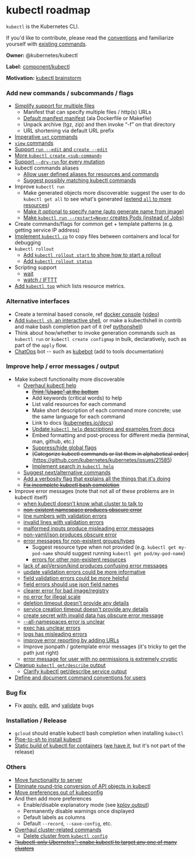 # kubectl roadmap

`kubectl` is the Kubernetes CLI.

If you'd like to contribute, please read the [conventions](https://github.com/kubernetes/community/blob/master/contributors/devel/kubectl-conventions.md) and familiarize yourself with [existing commands](http://kubernetes.io/docs/user-guide/kubectl-overview/).

**Owner:** @kubernetes/kubectl

**Label:** [component/kubectl](https://github.com/kubernetes/kubernetes/labels/component%2Fkubectl)

**Motivation:** [kubectl brainstorm](https://docs.google.com/document/d/1tPrTL5Fi8BjlIK_XwNz-W260ll2ZYflrdbtnwE1PQoE/edit?pli=1#)

### Add new commands / subcommands / flags
* [Simplify support for multiple files](https://github.com/kubernetes/kubernetes/issues/24649)
  * Manifest that can specify multiple files / http(s) URLs
  * [Default manifest manifest](https://github.com/kubernetes/kubernetes/issues/3268) (ala Dockerfile or Makefile)
  * Unpack archive (tgz, zip) and then invoke “-f” on that directory
  * URL shortening via default URL prefix
* [Imperative `set` commands](https://github.com/kubernetes/kubernetes/issues/21648)
* [`view` commands](https://github.com/kubernetes/kubernetes/issues/29679)
* [Support `run --edit` and `create --edit`](https://github.com/kubernetes/kubernetes/issues/18064)
* [More `kubectl create <sub-command>`](https://github.com/kubernetes/kubernetes/issues/25382)
* [Support `--dry-run` for every mutation](https://github.com/kubernetes/kubernetes/issues/11488)
* kubectl commands aliases
  * [Allow user defined aliases for resources and commands](https://github.com/kubernetes/kubernetes/issues/18023)
  * [Suggest possibly matching kubectl commands](https://github.com/kubernetes/kubernetes/issues/25180)
* Improve `kubectl run`
  * Make generated objects more discoverable: suggest the user to do `kubectl get all` to see what's generated ([extend `all` to more resources](https://github.com/kubernetes/kubernetes/issues/22337))
  * [Make it optional to specify name (auto generate name from image)](https://github.com/kubernetes/kubernetes/issues/2643)
  * [Make `kubectl run --restart=Never` creates Pods (instead of Jobs)](https://github.com/kubernetes/kubernetes/issues/24533)
* Create commands/flags for common get + template patterns (e.g. getting service IP address)
* [Implement `kubectl cp`](https://github.com/kubernetes/kubernetes/issues/13776) to copy files between containers and local for debugging
* `kubectl rollout` 
  * [Add `kubectl rollout start` to show how to start a rollout](https://github.com/kubernetes/kubernetes/issues/25142)
  * [Add `kubectl rollout status`](https://github.com/kubernetes/kubernetes/issues/25235)
* Scripting support
  * [wait](https://github.com/kubernetes/kubernetes/issues/1899)
  * [watch / IFTTT](https://github.com/kubernetes/kubernetes/issues/5164)
* [Add `kubectl top`](https://github.com/kubernetes/kubernetes/issues/11382) which lists resource metrics. 

### Alternative interfaces

* Create a terminal based console, ref [docker console](https://github.com/dustinlacewell/console) ([video](https://www.youtube.com/watch?v=wSzZxbDYgtY))
* [Add `kubectl sh`, an interactive shell](https://github.com/kubernetes/kubernetes/issues/25385), or make a kubectlshell in contrib and make bash completion part of it (ref [pythonshell](https://gist.github.com/bprashanth/9a3c8dfbba443698ddd960b8087107bf))
* Think about how/whether to invoke generation commands such as `kubectl run` or `kubectl create configmap` in bulk, declaratively, such as part of the `apply` flow. 
* [ChatOps](https://www.pagerduty.com/blog/what-is-chatops/) bot -- such as [kubebot](https://github.com/harbur/kubebot) (add to tools documentation)

### Improve help / error messages / output 
* Make kubectl functionality more discoverable
  * [Overhaul kubectl help](https://github.com/kubernetes/kubernetes/issues/16089)
    * ~~[Print "Usage" at the bottom](https://github.com/kubernetes/kubernetes/issues/7496)~~
    * Add keywords (critical words) to help 
    * List valid resources for each command 
    * Make short description of each command more concrete; use the same language for each command 
    * Link to docs ([kubernetes.io/docs](http://kubernetes.io/docs))
    * [Update `kubectl help` descriptions and examples from docs](https://github.com/kubernetes/kubernetes/issues/25290)
    * Embed formatting and post-process for different media (terminal, man, github, etc.)
    * [Suppress/hide global flags](https://github.com/kubernetes/kubernetes/issues/23402)
    * ~~[Categorize kubectl commands or list them in alphabetical order]~~(https://github.com/kubernetes/kubernetes/issues/21585)
    * [Implement search in `kubectl help`](https://github.com/kubernetes/kubernetes/issues/25234)
  * [Suggest next/alternative commands](https://github.com/kubernetes/kubernetes/issues/19736)
  * [Add a verbosity flag that explains all the things that it's doing](https://github.com/kubernetes/kubernetes/issues/25272)
  * ~~[Fix incomplete kubectl bash completion](https://github.com/kubernetes/kubernetes/issues/25287)~~
* Improve error messages (note that not all of these problems are in kubectl itself)
  * [when kubectl doesn’t know what cluster to talk to](https://github.com/kubernetes/kubernetes/issues/24420)
  * ~~[non-existent namespace produces obscure error](https://github.com/kubernetes/kubernetes/issues/15542)~~
  * [line numbers with validation errors](https://github.com/kubernetes/kubernetes/issues/12231)
  * [invalid lines with validation errors](https://github.com/kubernetes/kubernetes/issues/6132)
  * [malformed inputs produce misleading error messages](https://github.com/kubernetes/kubernetes/issues/9012)
  * [non-yaml/json produces obscure error](https://github.com/kubernetes/kubernetes/issues/8838)
  * [error messages for non-existent groups/types](https://github.com/kubernetes/kubernetes/issues/19530)
    * Suggest resource type when not provided (e.g. `kubectl get my-pod-name` should suggest running `kubectl get pod/my-pod-name`)
    * [errors for other non-existent resources](https://github.com/kubernetes/kubernetes/issues/6703)
  * [lack of apiVersion/kind produces confusing error messages](https://github.com/kubernetes/kubernetes/issues/6439)
  * [update validation errors could be more informative](https://github.com/kubernetes/kubernetes/issues/8668)
  * [field validation errors could be more helpful](https://github.com/kubernetes/kubernetes/issues/10534)
  * [field errors should use json field names](https://github.com/kubernetes/kubernetes/issues/3084)
  * [clearer error for bad image/registry](https://github.com/kubernetes/kubernetes/issues/7960)
  * [no error for illegal scale](https://github.com/kubernetes/kubernetes/issues/11148)
  * [deletion timeout doesn't provide any details](https://github.com/kubernetes/kubernetes/issues/19427)
  * [service creation timeout doesn't provide any details](https://github.com/kubernetes/kubernetes/issues/4860)
  * [create secret with invalid data has obscure error message](https://github.com/kubernetes/kubernetes/issues/10309)
  * [--all-namespaces error is unclear](https://github.com/kubernetes/kubernetes/issues/15834)
  * [exec has unclear errors](https://github.com/kubernetes/kubernetes/issues/9944)
  * [logs has misleading errors](https://github.com/kubernetes/kubernetes/issues/6376)
  * [improve error reporting by adding URLs](https://github.com/kubernetes/kubernetes/issues/5551)
  * Improve jsonpath / gotemplate error messages (it's tricky to get the path just right)
  * [error message for user with no permissions is extremely cryptic](https://github.com/kubernetes/kubernetes/issues/26909)
* [Cleanup `kubectl get/describe` output](https://github.com/kubernetes/kubernetes/issues/20941)
  * [Clarify kubectl get/describe service output](https://github.com/kubernetes/kubernetes/issues/22702)
* [Define and document command conventions for users](https://github.com/kubernetes/kubernetes/issues/25388)

### Bug fix
* Fix [apply](https://github.com/kubernetes/kubernetes/issues?utf8=%E2%9C%93&q=is%3Aopen+label%3Acomponent%2Fkubectl+label%3Akind%2Fbug+apply), [edit](https://github.com/kubernetes/kubernetes/issues?utf8=%E2%9C%93&q=is%3Aopen+label%3Acomponent%2Fkubectl+label%3Akind%2Fbug+edit), and [validate](https://github.com/kubernetes/kubernetes/issues?utf8=%E2%9C%93&q=is%3Aopen+label%3Acomponent%2Fkubectl+label%3Akind%2Fbug+validate) bugs

### Installation / Release
* `gcloud` should enable kubectl bash completion when installing `kubectl`
* [Pipe-to-sh to install kubectl](https://github.com/kubernetes/kubernetes/issues/25386)
* [Static build of kubectl for containers](https://github.com/kubernetes/kubernetes/issues/23708) ([we have it](https://github.com/kubernetes/kubernetes/tree/master/examples/kubectl-container), but it's not part of the release)

### Others
* [Move functionality to server](https://github.com/kubernetes/kubernetes/issues/12143)
* [Eliminate round-trip conversion of API objects in kubectl](https://github.com/kubernetes/kubernetes/issues/3955)
* [Move preferences out of kubeconfig](https://github.com/kubernetes/kubernetes/issues/10693)
* And then add more preferences
  * Enable/disable explanatory mode (see [kploy output](http://kubernetes.sh/kploy/))
  * Permanently disable warnings once displayed
  * Default labels as columns
  * Default `--record`, `--save-config`, etc.
* [Overhaul cluster-related commands](https://github.com/kubernetes/kubernetes/issues/20605)
  * [Delete cluster from `kubectl config`](https://github.com/kubernetes/kubernetes/issues/25601)
* ~~["kubectl-only Ubernetes": enabe kubectl to target any one of many clusters](https://github.com/kubernetes/kubernetes/issues/23492)~~
